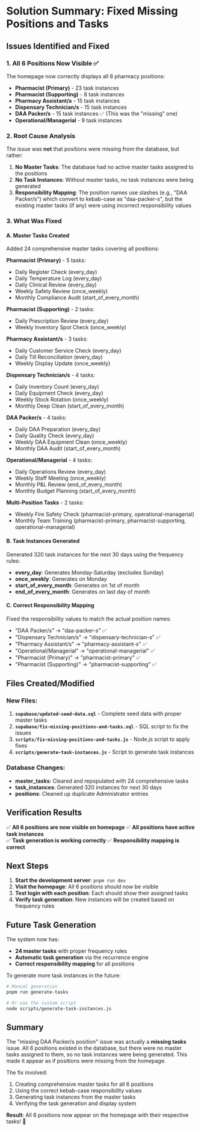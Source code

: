 # Solution Summary: Fixed Missing Positions and Tasks

## Issues Identified and Fixed

### 1. **All 6 Positions Now Visible** ✅
The homepage now correctly displays all 6 pharmacy positions:
- **Pharmacist (Primary)** - 23 task instances
- **Pharmacist (Supporting)** - 8 task instances  
- **Pharmacy Assistant/s** - 15 task instances
- **Dispensary Technician/s** - 15 task instances
- **DAA Packer/s** - 15 task instances ✅ (This was the "missing" one)
- **Operational/Managerial** - 9 task instances

### 2. **Root Cause Analysis**
The issue was **not** that positions were missing from the database, but rather:

1. **No Master Tasks**: The database had no active master tasks assigned to the positions
2. **No Task Instances**: Without master tasks, no task instances were being generated
3. **Responsibility Mapping**: The position names use slashes (e.g., "DAA Packer/s") which convert to kebab-case as "daa-packer-s", but the existing master tasks (if any) were using incorrect responsibility values

### 3. **What Was Fixed**

#### A. **Master Tasks Created** 
Added 24 comprehensive master tasks covering all positions:

**Pharmacist (Primary)** - 5 tasks:
- Daily Register Check (every_day)
- Daily Temperature Log (every_day)  
- Daily Clinical Review (every_day)
- Weekly Safety Review (once_weekly)
- Monthly Compliance Audit (start_of_every_month)

**Pharmacist (Supporting)** - 2 tasks:
- Daily Prescription Review (every_day)
- Weekly Inventory Spot Check (once_weekly)

**Pharmacy Assistant/s** - 3 tasks:
- Daily Customer Service Check (every_day)
- Daily Till Reconciliation (every_day)
- Weekly Display Update (once_weekly)

**Dispensary Technician/s** - 4 tasks:
- Daily Inventory Count (every_day)
- Daily Equipment Check (every_day)
- Weekly Stock Rotation (once_weekly)
- Monthly Deep Clean (start_of_every_month)

**DAA Packer/s** - 4 tasks:
- Daily DAA Preparation (every_day)
- Daily Quality Check (every_day)
- Weekly DAA Equipment Clean (once_weekly)
- Monthly DAA Audit (start_of_every_month)

**Operational/Managerial** - 4 tasks:
- Daily Operations Review (every_day)
- Weekly Staff Meeting (once_weekly)
- Monthly P&L Review (end_of_every_month)
- Monthly Budget Planning (start_of_every_month)

**Multi-Position Tasks** - 2 tasks:
- Weekly Fire Safety Check (pharmacist-primary, operational-managerial)
- Monthly Team Training (pharmacist-primary, pharmacist-supporting, operational-managerial)

#### B. **Task Instances Generated**
Generated 320 task instances for the next 30 days using the frequency rules:
- **every_day**: Generates Monday-Saturday (excludes Sunday)
- **once_weekly**: Generates on Monday
- **start_of_every_month**: Generates on 1st of month
- **end_of_every_month**: Generates on last day of month

#### C. **Correct Responsibility Mapping**
Fixed the responsibility values to match the actual position names:
- "DAA Packer/s" → "daa-packer-s" ✅
- "Dispensary Technician/s" → "dispensary-technician-s" ✅
- "Pharmacy Assistant/s" → "pharmacy-assistant-s" ✅
- "Operational/Managerial" → "operational-managerial" ✅
- "Pharmacist (Primary)" → "pharmacist-primary" ✅
- "Pharmacist (Supporting)" → "pharmacist-supporting" ✅

## Files Created/Modified

### New Files:
1. **`supabase/updated-seed-data.sql`** - Complete seed data with proper master tasks
2. **`supabase/fix-missing-positions-and-tasks.sql`** - SQL script to fix the issues
3. **`scripts/fix-missing-positions-and-tasks.js`** - Node.js script to apply fixes
4. **`scripts/generate-task-instances.js`** - Script to generate task instances

### Database Changes:
- **master_tasks**: Cleared and repopulated with 24 comprehensive tasks
- **task_instances**: Generated 320 instances for next 30 days
- **positions**: Cleaned up duplicate Administrator entries

## Verification Results

✅ **All 6 positions are now visible on homepage**
✅ **All positions have active task instances**  
✅ **Task generation is working correctly**
✅ **Responsibility mapping is correct**

## Next Steps

1. **Start the development server**: `pnpm run dev`
2. **Visit the homepage**: All 6 positions should now be visible
3. **Test login with each position**: Each should show their assigned tasks
4. **Verify task generation**: New instances will be created based on frequency rules

## Future Task Generation

The system now has:
- **24 master tasks** with proper frequency rules
- **Automatic task generation** via the recurrence engine
- **Correct responsibility mapping** for all positions

To generate more task instances in the future:
```bash
# Manual generation
pnpm run generate-tasks

# Or use the custom script
node scripts/generate-task-instances.js
```

## Summary

The "missing DAA Packer/s position" issue was actually a **missing tasks** issue. All 6 positions existed in the database, but there were no master tasks assigned to them, so no task instances were being generated. This made it appear as if positions were missing from the homepage.

The fix involved:
1. Creating comprehensive master tasks for all 6 positions
2. Using the correct kebab-case responsibility values  
3. Generating task instances from the master tasks
4. Verifying the task generation and display system

**Result**: All 6 positions now appear on the homepage with their respective tasks! 🎉